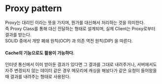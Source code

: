 # Proxy pattern
Proxy는 대리인 이라는 뜻을 가지며, 뭔가를 대신해서 처리하는 것을 의미한다.<br>
즉 Proxy Class를 통해 대신 전달하는 형태로 설계되며, 실제 Client는 Proxy로부터 결과를 받는다.<br>
SOLID 중에서 개방 폐쇄 원칙(OCP) 과 의존 역전 원칙(DIP) 을 따른다.

#### Cache의 기능으로도 활용이 가능하다.
인터넷 통신에서 이미 받아둔 결과가 있다면 그 결과를 그대로 내려주거나,
서버에서도 자주 변경되지 않는 데이터 같은 경우 메모리에 캐싱을 해놨다가 같은 요청이 들어왔을 때 결과를 내려주는 형태로 사용된다.
